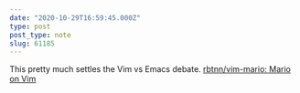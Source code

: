 ```yaml
---
date: "2020-10-29T16:59:45.000Z"
type: post 
post_type: note
slug: 61185
---
```

This pretty much settles the Vim vs Emacs debate.  [rbtnn/vim-mario: Mario on Vim](https://github.com/rbtnn/vim-mario)
